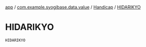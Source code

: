 [app](../../index.md) / [com.example.syogibase.data.value](../index.md) / [Handicap](index.md) / [HIDARIKYO](./-h-i-d-a-r-i-k-y-o.md)

# HIDARIKYO

`HIDARIKYO`